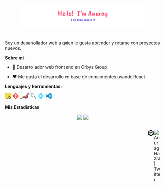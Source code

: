 <p align="center"><a href="https://github.com/EADarkblack"><img width="80%" src="./assets/gh-readme-header.png" /></a></p>

<br />

Soy un desarrollador web a quien le gusta aprender y retarse con proyectos nuevos.

**Sobre mi**

- 💼 Desarrollador web front end en Orbys Group

- ❤️ Me gusta el desarrollo en base de componentes usando React



**Lenguajes y Herramientas:**

<code><img height="20" src="./assets/javascript.png"></code>
<code><img height="20" src="./assets/git.png"></code>
<code><img height="20" src="./assets/mariadb.png"></code>
<code><img height="20" src="./assets/mysql.png"></code>
<code><img height="20" src="./assets/react.png"></code>
<code><img height="20" src="./assets/vscode.png"></code>

**Mis Estadisticas**
<div align="center">
  <img align="center" src="https://github-readme-stats.vercel.app/api?username=EADarkblack&count_private=true&show_icons=true&line_height=27&theme=dark">
  
  <img align="center" src="https://github-readme-stats.vercel.app/api/wakatime?username=@Darkblack&layout=compact&theme=dark">
</div>



<br />
<br />

<a href="https://twitter.com/anuraghazru">
  <img align="right" alt="Anurag Hazra | Twitter" width="21px" src="https://raw.githubusercontent.com/anuraghazra/anuraghazra/master/assets/twitter.svg" />
</a>
<a href="https://codesandbox.io/u/anuraghazra">
  <img align="right" alt="Anurag Hazra | CodeSandbox" width="20px" src="https://raw.githubusercontent.com/anuraghazra/anuraghazra/master/assets/codesandbox.svg" />
</a>
